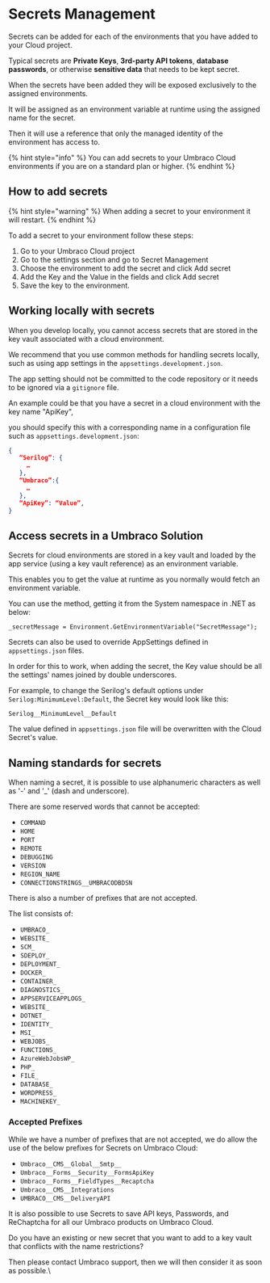 # Secrets Management

Secrets can be added for each of the environments that you have added to your Cloud project.

Typical secrets are **Private Keys**, **3rd-party API tokens**, **database passwords**, or otherwise **sensitive data** that needs to be kept secret.

When the secrets have been added they will be exposed exclusively to the assigned environments.

It will be assigned as an environment variable at runtime using the assigned name for the secret.

Then it will use a reference that only the managed identity of the environment has access to.

{% hint style="info" %}
You can add secrets to your Umbraco Cloud environments if you are on a standard plan or higher.
{% endhint %}

## How to add secrets

{% hint style="warning" %}
When adding a secret to your environment it will restart.
{% endhint %}

To add a secret to your environment follow these steps:

1. Go to your Umbraco Cloud project
2. Go to the settings section and go to Secret Management
3. Choose the environment to add the secret and click Add secret
4. Add the Key and the Value in the fields and click Add secret
5. Save the key to the environment.

## Working locally with secrets

When you develop locally, you cannot access secrets that are stored in the key vault associated with a cloud environment.

We recommend that you use common methods for handling secrets locally, such as using app settings in the `appsettings.development.json`.

The app setting should not be committed to the code repository or it needs to be ignored via a `gitignore` file.

An example could be that you have a secret in a cloud environment with the key name "ApiKey",

you should specify this with a corresponding name in a configuration file such as `appsettings.development.json`:

```json
{
   “Serilog”: {
     …
   },
   “Umbraco”:{
     …
   },
   “ApiKey”: “Value”,
}
```

## Access secrets in a Umbraco Solution

Secrets for cloud environments are stored in a key vault and loaded by the app service (using a key vault reference) as an environment variable.

This enables you to get the value at runtime as you normally would fetch an environment variable.

You can use the method, getting it from the System namespace in .NET as below:

`_secretMessage = Environment.GetEnvironmentVariable("SecretMessage");`

Secrets can also be used to override AppSettings defined in `appsettings.json` files.

In order for this to work, when adding the secret, the Key value should be all the settings' names joined by double underscores.

For example, to change the Serilog's default options under `Serilog:MinimumLevel:Default`, the Secret key would look like this:

`Serilog__MinimumLevel__Default`

The value defined in `appsettings.json` file will be overwritten with the Cloud Secret's value.

## Naming standards for secrets

When naming a secret, it is possible to use alphanumeric characters as well as '-' and '\_' (dash and underscore).

There are some reserved words that cannot be accepted:

* `COMMAND`
* `HOME`
* `PORT`
* `REMOTE`
* `DEBUGGING`
* `VERSION`
* `REGION_NAME`
* `CONNECTIONSTRINGS__UMBRACODBDSN`

There is also a number of prefixes that are not accepted.

The list consists of:

* `UMBRACO_`
* `WEBSITE_`
* `SCM_`
* `SDEPLOY_`
* `DEPLOYMENT_`
* `DOCKER_`
* `CONTAINER_`
* `DIAGNOSTICS_`
* `APPSERVICEAPPLOGS_`
* `WEBSITE_`
* `DOTNET_`
* `IDENTITY_`
* `MSI_`
* `WEBJOBS_`
* `FUNCTIONS_`
* `AzureWebJobsWP_`
* `PHP_`
* `FILE_`
* `DATABASE_`
* `WORDPRESS_`
* `MACHINEKEY_`

### Accepted Prefixes

While we have a number of prefixes that are not accepted, we do allow the use of the below prefixes for Secrets on Umbraco Cloud:

* `Umbraco__CMS__Global__Smtp__`
* `Umbraco__Forms__Security__FormsApiKey`
* `Umbraco__Forms__FieldTypes__Recaptcha`
* `Umbraco__CMS__Integrations`
* `UMBRACO__CMS__DeliveryAPI` &#x20;

It is also possible to use Secrets to save API keys, Passwords, and ReChaptcha for all our Umbraco products on Umbraco Cloud.

Do you have an existing or new secret that you want to add to a key vault that conflicts with the name restrictions?

Then please contact Umbraco support, then we will then consider it as soon as possible.\\
